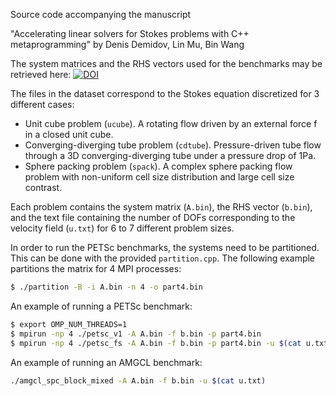 Source code accompanying the manuscript

"Accelerating linear solvers for Stokes problems with C++ metaprogramming"
by Denis Demidov, Lin Mu, Bin Wang

The system matrices and the RHS vectors used for the benchmarks may be retrieved here:
[![DOI](https://zenodo.org/badge/DOI/10.5281/zenodo.4134357.svg)](https://doi.org/10.5281/zenodo.4134357)

The files in the dataset correspond to the Stokes equation discretized for 3 different cases:

* Unit cube problem (`ucube`). A rotating flow driven by an external force f in a closed unit cube.
* Converging-diverging tube problem (`cdtube`). Pressure-driven tube flow through a 3D converging-diverging tube under a pressure drop of 1Pa.
* Sphere packing problem (`spack`). A complex sphere packing flow problem with non-uniform cell size distribution and large cell size contrast.

Each problem contains the system matrix (`A.bin`), the RHS vector (`b.bin`),
and the text file containing the number of DOFs corresponding to the velocity
field (`u.txt`) for 6 to 7 different problem sizes.

In order to run the PETSc benchmarks, the systems need to be partitioned. This
can be done with the provided `partition.cpp`. The following example partitions
the matrix for 4 MPI processes:

```sh
$ ./partition -B -i A.bin -n 4 -o part4.bin
```

An example of running a PETSc benchmark:
```sh
$ export OMP_NUM_THREADS=1
$ mpirun -np 4 ./petsc_v1 -A A.bin -f b.bin -p part4.bin
$ mpirun -np 4 ./petsc_fs -A A.bin -f b.bin -p part4.bin -u $(cat u.txt)
```

An example of running an AMGCL benchmark:
```sh
./amgcl_spc_block_mixed -A A.bin -f b.bin -u $(cat u.txt)
```
